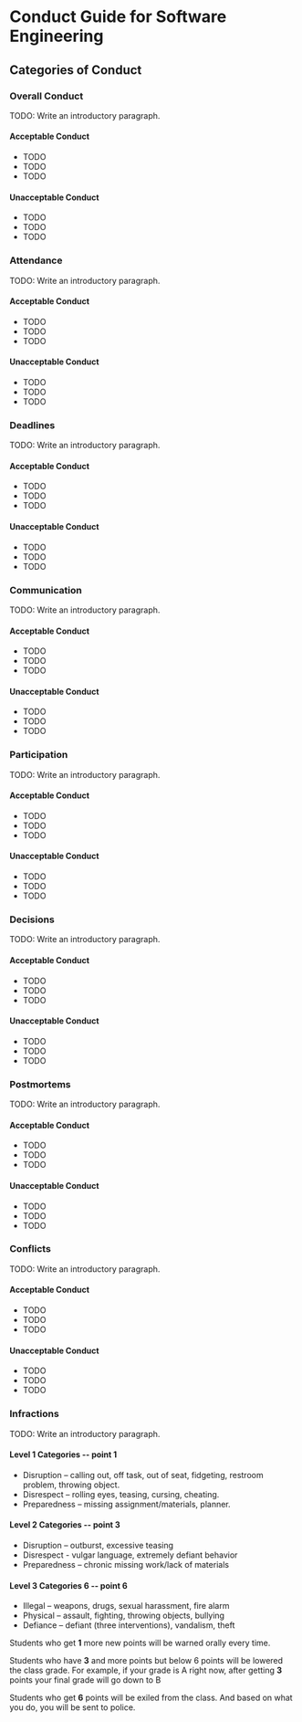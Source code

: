 # Conduct Guide for Software Engineering

## Categories of Conduct

### Overall Conduct

TODO: Write an introductory paragraph.

#### Acceptable Conduct

- TODO
- TODO
- TODO

#### Unacceptable Conduct

- TODO
- TODO
- TODO

### Attendance

TODO: Write an introductory paragraph.

#### Acceptable Conduct

- TODO
- TODO
- TODO

#### Unacceptable Conduct

- TODO
- TODO
- TODO

### Deadlines

TODO: Write an introductory paragraph.

#### Acceptable Conduct

- TODO
- TODO
- TODO

#### Unacceptable Conduct

- TODO
- TODO
- TODO

### Communication

TODO: Write an introductory paragraph.

#### Acceptable Conduct

- TODO
- TODO
- TODO

#### Unacceptable Conduct

- TODO
- TODO
- TODO

### Participation

TODO: Write an introductory paragraph.

#### Acceptable Conduct

- TODO
- TODO
- TODO

#### Unacceptable Conduct

- TODO
- TODO
- TODO

### Decisions

TODO: Write an introductory paragraph.

#### Acceptable Conduct

- TODO
- TODO
- TODO

#### Unacceptable Conduct

- TODO
- TODO
- TODO

### Postmortems

TODO: Write an introductory paragraph.

#### Acceptable Conduct

- TODO
- TODO
- TODO

#### Unacceptable Conduct

- TODO
- TODO
- TODO

### Conflicts

TODO: Write an introductory paragraph.

#### Acceptable Conduct

- TODO
- TODO
- TODO

#### Unacceptable Conduct

- TODO
- TODO
- TODO

### Infractions

TODO: Write an introductory paragraph.

#### Level 1 Categories -- point 1

- Disruption – calling out, off task, out of seat, fidgeting, restroom
    problem, throwing object.
- Disrespect – rolling eyes, teasing, cursing, cheating.
- Preparedness – missing assignment/materials, planner.

#### Level 2 Categories -- point 3

- Disruption – outburst, excessive teasing
- Disrespect - vulgar language, extremely defiant behavior
- Preparedness – chronic missing work/lack of materials

#### Level 3 Categories 6 -- point 6

- Illegal – weapons, drugs, sexual harassment, fire alarm
- Physical – assault, fighting, throwing objects, bullying
- Defiance – defiant (three interventions), vandalism, theft

Students who get **1** more new points will be warned orally every time.  

Students who have **3** and more points but below 6 points will be lowered the class grade. For example, if your grade is A right now, after getting **3** points your final grade will go down to B  

Students who get **6** points will be exiled from the class. And based on what you do, you will be sent to police.
